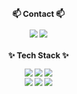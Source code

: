 <h3 align="center">📫 Contact 📫</h3>
<div align="center">
<a href="https://www.linkedin.com/in/min-jae-gwon-2a091b163" target="_blank"><img src="https://img.shields.io/badge/linkedin-blue.svg?&style=for-the-badge&logo=linkedin&logoColor=white"/></a>
<a href="https://velog.io/@hobby_is_coding/posts" target="_blank"><img src="https://img.shields.io/badge/velog-20C997?&style=for-the-badge&logo=Velog&logoColor=white"/></a> 
</div>
<h3 align="center">✨ Tech Stack ✨</h3>
<div align="center">
<img src="https://img.shields.io/badge/JavaScript-F7DF1E?style=for-the-badge&logo=JavaScript&logoColor=white">
<img src="https://img.shields.io/badge/TypeScript-3178C6?style=for-the-badge&logo=TypeScript&logoColor=white">
<img src="https://img.shields.io/badge/Python-3776AB?style=for-the-badge&logo=Python&logoColor=white">
<br />
<img src="https://img.shields.io/badge/nextjs-000000?style=for-the-badge&logo=nextdotjs&logoColor=white">
<img src="https://img.shields.io/badge/vuejs-4FC08D?style=for-the-badge&logo=vuedotjs&logoColor=white">
<img src="https://img.shields.io/badge/nodejs-5FA04E?style=for-the-badge&logo=nodedotjs&logoColor=white">
</div>
<!--
**minjae2271/minjae2271** is a ✨ _special_ ✨ repository because its `README.md` (this file) appears on your GitHub profile.

Here are some ideas to get you started:

- 🔭 I’m currently working on ...
- 🌱 I’m currently learning ...
- 👯 I’m looking to collaborate on ...
- 🤔 I’m looking for help with ...
- 💬 Ask me about ...
- 📫 How to reach me: ...
- 😄 Pronouns: ...
- ⚡ Fun fact: ...
-->
